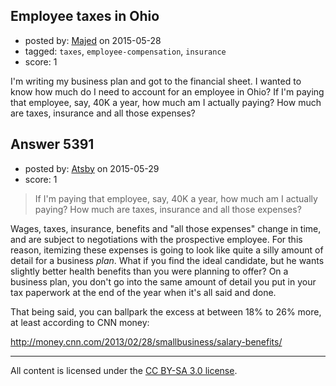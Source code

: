 ## Employee taxes in Ohio

- posted by: [Majed](https://stackexchange.com/users/944601/majed) on 2015-05-28
- tagged: `taxes`, `employee-compensation`, `insurance`
- score: 1

I'm writing my business plan and got to the financial sheet. I wanted to know how much do I need to account for an employee in Ohio? If I'm paying that employee, say, 40K a year, how much am I actually paying? How much are taxes, insurance and all those expenses?



## Answer 5391

- posted by: [Atsby](https://stackexchange.com/users/5682143/atsby) on 2015-05-29
- score: 1

> If I'm paying that employee, say, 40K a year, how much am I actually paying? How much are taxes, insurance and all those expenses?

Wages, taxes, insurance, benefits and "all those expenses" change in time, and are subject to negotiations with the prospective employee. For this reason, itemizing these expenses is going to look like quite a silly amount of detail for a business *plan*. What if you find the ideal candidate, but he wants slightly better health benefits than you were planning to offer? On a business plan, you don't go into the same amount of detail you put in your tax paperwork at the end of the year when it's all said and done.

That being said, you can ballpark the excess at between 18% to 26% more, at least according to CNN money:

http://money.cnn.com/2013/02/28/smallbusiness/salary-benefits/



---

All content is licensed under the [CC BY-SA 3.0 license](https://creativecommons.org/licenses/by-sa/3.0/).
